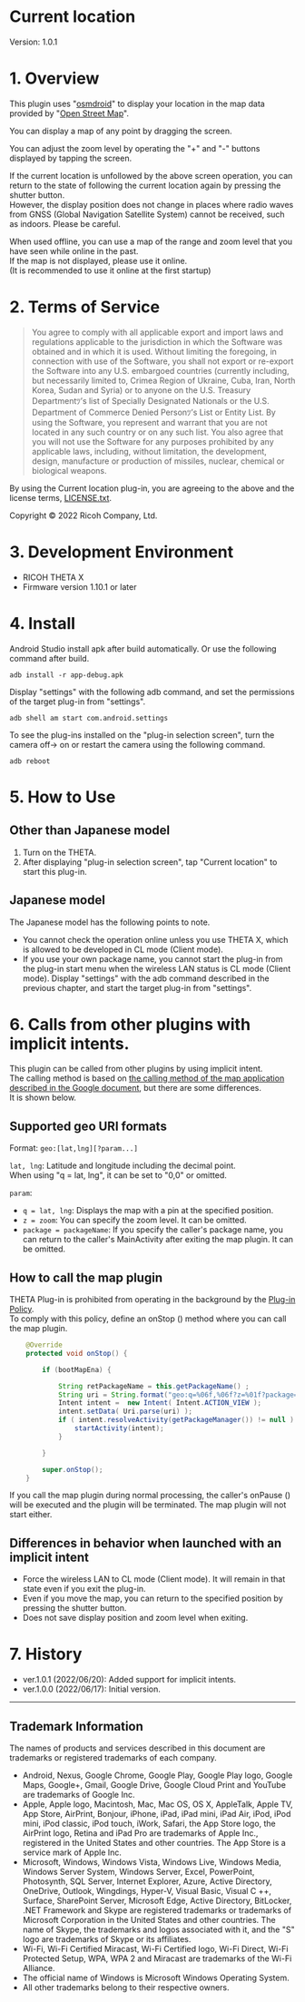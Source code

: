 # Current location

Version: 1.0.1

# 1. Overview

This plugin uses "[osmdroid](https://github.com/osmdroid/osmdroid)" to display your location in the map data provided by "[Open Street Map](https://www.openstreetmap.org/copyright/)".

You can display a map of any point by dragging the screen.

You can adjust the zoom level by operating the "+" and "-" buttons displayed by tapping the screen.

If the current location is unfollowed by the above screen operation, you can return to the state of following the current location again by pressing the shutter button.<br>
However, the display position does not change in places where radio waves from GNSS (Global Navigation Satellite System) cannot be received, such as indoors. Please be careful.


When used offline, you can use a map of the range and zoom level that you have seen while online in the past.<br>
If the map is not displayed, please use it online.<br>
(It is recommended to use it online at the first startup)<br>


# 2. Terms of Service

> You agree to comply with all applicable export and import laws and regulations applicable to the jurisdiction in which the Software was obtained and in which it is used. Without limiting the foregoing, in connection with use of the Software, you shall not export or re-export the Software  into any U.S. embargoed countries (currently including, but necessarily limited to, Crimea  Region of Ukraine, Cuba, Iran, North Korea, Sudan and Syria) or  to anyone on the U.S. Treasury Departmentﾂ’s list of Specially Designated Nationals or the U.S. Department of Commerce Denied Personﾂ’s List or Entity List. By using the Software, you represent and warrant that you are not located in any such country or on any such list. You also agree that you will not use the Software for any purposes prohibited by any applicable laws, including, without limitation, the development, design, manufacture or production of missiles, nuclear, chemical or biological weapons.

By using the Current location plug-in, you are agreeing to the above and the license terms, [LICENSE.txt](LICENSE.txt).

Copyright &copy; 2022 Ricoh Company, Ltd.

# 3. Development Environment

* RICOH THETA X 
* Firmware version 1.10.1 or later


# 4. Install

Android Studio install apk after build automatically. Or use the following command after build.

```
adb install -r app-debug.apk
```

Display "settings" with the following adb command, and set the permissions of the target plug-in from "settings".

```
adb shell am start com.android.settings
```

To see the plug-ins installed on the "plug-in selection screen", turn the camera off-> on or restart the camera using the following command.

```
adb reboot
```


# 5. How to Use


## Other than Japanese model

1. Turn on the THETA.
2. After displaying "plug-in selection screen", tap "Current location" to start this plug-in.


## Japanese model

The Japanese model has the following points to note.

- You cannot check the operation online unless you use THETA X, which is allowed to be developed in CL mode (Client mode).
- If you use your own package name, you cannot start the plug-in from the plug-in start menu when the wireless LAN status is CL mode (Client mode). Display "settings" with the adb command described in the previous chapter, and start the target plug-in from "settings".


# 6. Calls from other plugins with implicit intents.

This plugin can be called from other plugins by using implicit intent.<br>
The calling method is based on [the calling method of the map application described in the Google document](https://developer.android.com/guide/components/intents-common#Maps), but there are some differences.<br>It is shown below.


## Supported geo URI formats

Format: `geo:[lat,lng][?param...]`

`lat, lng`: Latitude and longitude including the decimal point.<br>When using "q = lat, lng", it can be set to "0,0" or omitted.

`param`:
 - `q = lat, lng`: Displays the map with a pin at the specified position.
 - `z = zoom`: You can specify the zoom level. It can be omitted.
 - `package = packageName`: If you specify the caller's package name, you can return to the caller's MainActivity after exiting the map plugin. It can be omitted.


## How to call the map plugin

THETA Plug-in is prohibited from operating in the background by the [Plug-in Policy](https://api.ricoh/docs/theta-plugin/policy/). <br>To comply with this policy, define an onStop () method where you can call the map plugin.

``` MainActivity.java
    @Override
    protected void onStop() {

        if (bootMapEna) {

            String retPackageName = this.getPackageName() ;
            String uri = String.format("geo:q=%06f,%06f?z=%01f?package=%s", lat,lng,zoom,retPackageName);
            Intent intent =  new Intent( Intent.ACTION_VIEW );
            intent.setData( Uri.parse(uri) );
            if ( intent.resolveActivity(getPackageManager()) != null ) {
                startActivity(intent);
            }

        }

        super.onStop();
    }

```

If you call the map plugin during normal processing, the caller's onPause () will be executed and the plugin will be terminated. The map plugin will not start either.


## Differences in behavior when launched with an implicit intent

- Force the wireless LAN to CL mode (Client mode). It will remain in that state even if you exit the plug-in.
- Even if you move the map, you can return to the specified position by pressing the shutter button.
- Does not save display position and zoom level when exiting.


# 7. History
* ver.1.0.1 (2022/06/20): Added support for implicit intents.
* ver.1.0.0 (2022/06/17): Initial version.

---

## Trademark Information

The names of products and services described in this document are trademarks or registered trademarks of each company.

* Android, Nexus, Google Chrome, Google Play, Google Play logo, Google Maps, Google+, Gmail, Google Drive, Google Cloud Print and YouTube are trademarks of Google Inc.
* Apple, Apple logo, Macintosh, Mac, Mac OS, OS X, AppleTalk, Apple TV, App Store, AirPrint, Bonjour, iPhone, iPad, iPad mini, iPad Air, iPod, iPod mini, iPod classic, iPod touch, iWork, Safari, the App Store logo, the AirPrint logo, Retina and iPad Pro are trademarks of Apple Inc., registered in the United States and other countries. The App Store is a service mark of Apple Inc.
* Microsoft, Windows, Windows Vista, Windows Live, Windows Media, Windows Server System, Windows Server, Excel, PowerPoint, Photosynth, SQL Server, Internet Explorer, Azure, Active Directory, OneDrive, Outlook, Wingdings, Hyper-V, Visual Basic, Visual C ++, Surface, SharePoint Server, Microsoft Edge, Active Directory, BitLocker, .NET Framework and Skype are registered trademarks or trademarks of Microsoft Corporation in the United States and other countries. The name of Skype, the trademarks and logos associated with it, and the "S" logo are trademarks of Skype or its affiliates.
* Wi-Fi, Wi-Fi Certified Miracast, Wi-Fi Certified logo, Wi-Fi Direct, Wi-Fi Protected Setup, WPA, WPA 2 and Miracast are trademarks of the Wi-Fi Alliance.
* The official name of Windows is Microsoft Windows Operating System.
* All other trademarks belong to their respective owners.
